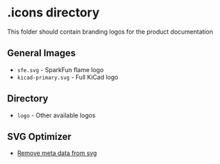 .icons directory
====================
This folder should contain branding logos for the product documentation

## General Images
- `sfe.svg` - SparkFun flame logo
- `kicad-primary.svg` - Full KiCad logo

## Directory
- `logo` - Other available logos

## SVG Optimizer
- [Remove meta data from svg](https://jakearchibald.github.io/svgomg/)
